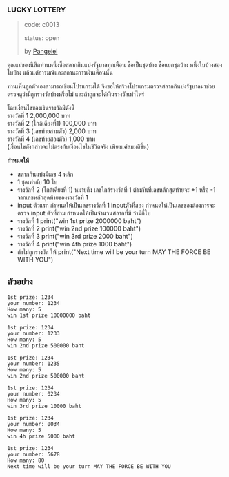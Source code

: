 ### LUCKY LOTTERY ###
> code: c0013
>
> status: open
>
> by [Pangeiei](https://github.com/Pangeiei)

คุณแม่ของนิสิตท่านหนึ่งซื้อสลากกินแบ่งรัฐบาลทุกเดือน ซื้อเป็นชุดบ้าง ซื้อแยกชุดบ้าง หนึ่งใบบ้างสองใบบ้าง แล้วแต่อารมณ์และสถานะการเงินเดือนนั้น

ท่านเห็นลูกตัวเองสามารถเขียนโปรแกรมได้ จึงขอให้สร้างโปรแกรมตรวจสลากกินบ่งรัฐบาลมาช่วยตรวจดูว่ามีถูกรางวัลบ้างหรือไม่ และถ้าถูกจะได้เงินรางวัลเท่าไหร่

โดยเงื่อนไขของเงินรางวัลมีดังนี้<br/>
รางวัลที่ 1             2,000,000 บาท<br/>
รางวัลที่ 2 (ใกล้เคียงที่1)   100,000 บาท<br/>
รางวัลที่ 3 (เลขท้ายสามตัว)   2,000 บาท<br/>
รางวัลที่ 4 (เลขท้ายสองตัว)   1,000 บาท <br/>
(เงื่อนไขดังกล่าวจะไม่ตรงกับเงื่อนไขในชีวิตจริง เพียงแค่สมมติขึ้น)

**กำหนดให้**<br>
-   สลากกินแบ่งมีเลข 4 หลัก<br/>
-   1 ชุดเท่ากับ 10 ใบ<br/>
-   รางวัลที่ 2 (ใกล้เคียงที่ 1) หมายถึง เลขใกล้รางวัลที่ 1 ต่างกันที่เลขหลักสุดท้ายจะ +1 หรือ -1 จากเลขหลักสุดท้ายของรางวัลที่ 1<br/>
-   input ตัวแรก กำหนดให้เป็นเลขรางวัลที่ 1 inputตัวที่สอง กำหนดให้เป็นเลขของต้องการจะตรวจ input ตัวที่สาม กำหนดให้เป็นจำนวนสลากที่มี ว่ามีกี่ใบ<br/>
-   รางวัลที่ 1 print("win 1st prize 2000000 baht")<br/>
-   รางวัลที่ 2 print("win 2nd prize 100000 baht")<br/>
-   รางวัลที่ 3 print("win 3rd prize 2000 baht")<br/>
-   รางวัลที่ 4 print("win 4th prize 1000 baht")<br/>
-   ถ้าไม่ถูกรางวัล ให้ print("Next time will be your turn MAY THE FORCE BE WITH YOU")

## ตัวอย่าง ##

```
1st prize: 1234
your number: 1234
How many: 5
win 1st prize 10000000 baht
```

```
1st prize: 1234
your number: 1233
How many: 5
win 2nd prize 500000 baht
```

```
1st prize: 1234
your number: 1235
How many: 5
win 2nd prize 500000 baht
```

```
1st prize: 1234
your number: 0234
How many: 5
win 3rd prize 10000 baht
```

```
1st prize: 1234
your number: 0034
How many: 5
win 4h prize 5000 baht
```

```
1st prize: 1234
your number: 5678
How many: 80
Next time will be your turn MAY THE FORCE BE WITH YOU
```
